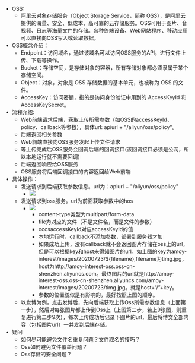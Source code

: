 * OSS:
  * 阿里云对象存储服务（Object Storage Service，简称 OSS），是阿里云提供的海量、安全、低成本、高可靠的云存储服务。OSS可用于图片、音视频、日志等海量文件的存储。各种终端设备、Web网站程序、移动应用可以直接向OSS写入或读取数据。
* OSS概念介绍：
  * Endpoint：访问域名，通过该域名可以访问OSS服务的API，进行文件上传、下载等操作。
  * Bucket：存储空间，是存储对象的容器，所有存储对象都必须隶属于某个存储空间。
  * Object：对象，对象是 OSS 存储数据的基本单元，也被称为 OSS 的文件。
  * AccessKey：访问密钥，指的是访问身份验证中用到的 AccessKeyId 和 AccessKeySecret。
* 流程介绍:
  * Web前端请求后端，获取上传所需参数（如OSS的accessKeyId、policy、callback等参数），具体url: apiurl + "/aliyun/oss/policy"。
  * 后端返回相关参数
  * Web前端直接向OSS服务发起上传文件请求
  * 等上传完成后OSS服务会回调后端的回调接口(该回调接口必须是公网，所以本地运行就不需要回调)
  * 后端返回响应给OSS服务
  * OSS服务将后端回调接口的内容返回给Web前端
* 具体操作：
  * 发送请求到后端获取参数信息。url为：apiurl + "/aliyun/oss/policy"  
    * ![](D:\互联网产品设计\1.JPG)
  * 发送请求到oss服务。url为前面获取参数中的hos
    * ![](D:\互联网产品设计\2.JPG)
      * content-type类型为multipart/form-data
      * file为对应的文件（不是文件名，而是文件的参数）
      * occsaccessKeyId对应accessKeyId的值
      * 本地运行时，callback不添加参数，部署到服务器才加
      * 如果成功上传，没有callback就不会返回图片存储在oss上的url，但是可以根据key和host来得知图片的url。如上图的key为amoy-interest/images/20200723/${filename},filename为timg.jpg，host为http://amoy-interest-oss.oss-cn-shenzhen.aliyuncs.com。最终图片的url就是http://amoy-interest-oss.oss-cn-shenzhen.aliyuncs.com/amoy-interest/images/20200723/timg.jpg。就是host+“/”+key。
      * 参数的位置貌似是有影响的，最好按照上图的顺序。
  * 以发博为例，点击发博后，先向后端获取上传Oss所需参数信息（上面第一步），然后对每张图片都上传到Oss上（上图第二步，若上9张图，则重复进行第二步9次），每次上传成功后记录下图片的url，最后将博文全部内容（包括图片url）一并发到后端存储。
* 疑问
  * 如何尽可能避免文件名重复问题？文件取名的技巧？
  * Oss如何避免文件覆盖问题？
  * Oss存储的安全问题？